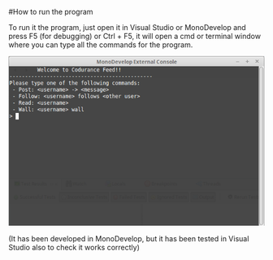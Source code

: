 #How to run the program

To run it the program, just open it in Visual Studio or MonoDevelop and press F5 (for debugging) or Ctrl + F5, it will open a cmd or terminal window where you can type all the commands for the program.

![Alt text](https://raw.githubusercontent.com/mcarmenjc/CoduranceFeedTest/master/screenshot.png)

(It has been developed in MonoDevelop, but it has been tested in Visual Studio also to check it works correctly)

